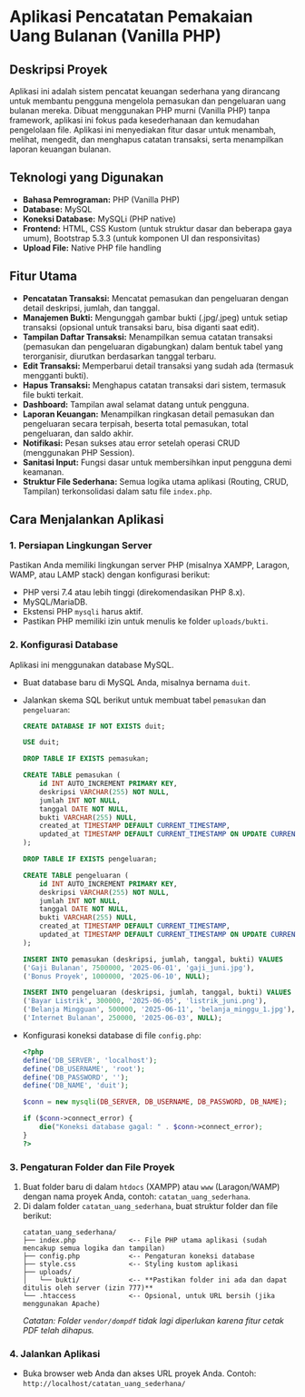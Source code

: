 # Aplikasi Pencatatan Pemakaian Uang Bulanan (Vanilla PHP)

## Deskripsi Proyek
Aplikasi ini adalah sistem pencatat keuangan sederhana yang dirancang untuk membantu pengguna mengelola pemasukan dan pengeluaran uang bulanan mereka. Dibuat menggunakan PHP murni (Vanilla PHP) tanpa framework, aplikasi ini fokus pada kesederhanaan dan kemudahan pengelolaan file. Aplikasi ini menyediakan fitur dasar untuk menambah, melihat, mengedit, dan menghapus catatan transaksi, serta menampilkan laporan keuangan bulanan.

## Teknologi yang Digunakan
* **Bahasa Pemrograman:** PHP (Vanilla PHP)
* **Database:** MySQL
* **Koneksi Database:** MySQLi (PHP native)
* **Frontend:** HTML, CSS Kustom (untuk struktur dasar dan beberapa gaya umum), Bootstrap 5.3.3 (untuk komponen UI dan responsivitas)
* **Upload File:** Native PHP file handling

## Fitur Utama
* **Pencatatan Transaksi:** Mencatat pemasukan dan pengeluaran dengan detail deskripsi, jumlah, dan tanggal.
* **Manajemen Bukti:** Mengunggah gambar bukti (.jpg/.jpeg) untuk setiap transaksi (opsional untuk transaksi baru, bisa diganti saat edit).
* **Tampilan Daftar Transaksi:** Menampilkan semua catatan transaksi (pemasukan dan pengeluaran digabungkan) dalam bentuk tabel yang terorganisir, diurutkan berdasarkan tanggal terbaru.
* **Edit Transaksi:** Memperbarui detail transaksi yang sudah ada (termasuk mengganti bukti).
* **Hapus Transaksi:** Menghapus catatan transaksi dari sistem, termasuk file bukti terkait.
* **Dashboard:** Tampilan awal selamat datang untuk pengguna.
* **Laporan Keuangan:** Menampilkan ringkasan detail pemasukan dan pengeluaran secara terpisah, beserta total pemasukan, total pengeluaran, dan saldo akhir.
* **Notifikasi:** Pesan sukses atau error setelah operasi CRUD (menggunakan PHP Session).
* **Sanitasi Input:** Fungsi dasar untuk membersihkan input pengguna demi keamanan.
* **Struktur File Sederhana:** Semua logika utama aplikasi (Routing, CRUD, Tampilan) terkonsolidasi dalam satu file `index.php`.

## Cara Menjalankan Aplikasi

### 1. Persiapan Lingkungan Server
Pastikan Anda memiliki lingkungan server PHP (misalnya XAMPP, Laragon, WAMP, atau LAMP stack) dengan konfigurasi berikut:
* PHP versi 7.4 atau lebih tinggi (direkomendasikan PHP 8.x).
* MySQL/MariaDB.
* Ekstensi PHP `mysqli` harus aktif.
* Pastikan PHP memiliki izin untuk menulis ke folder `uploads/bukti`.

### 2. Konfigurasi Database
Aplikasi ini menggunakan database MySQL.
* Buat database baru di MySQL Anda, misalnya bernama `duit`.
* Jalankan skema SQL berikut untuk membuat tabel `pemasukan` dan `pengeluaran`:

    ```sql
    CREATE DATABASE IF NOT EXISTS duit;

    USE duit;

    DROP TABLE IF EXISTS pemasukan;

    CREATE TABLE pemasukan (
        id INT AUTO_INCREMENT PRIMARY KEY,
        deskripsi VARCHAR(255) NOT NULL,
        jumlah INT NOT NULL,
        tanggal DATE NOT NULL,
        bukti VARCHAR(255) NULL,
        created_at TIMESTAMP DEFAULT CURRENT_TIMESTAMP,
        updated_at TIMESTAMP DEFAULT CURRENT_TIMESTAMP ON UPDATE CURRENT_TIMESTAMP
    );

    DROP TABLE IF EXISTS pengeluaran;

    CREATE TABLE pengeluaran (
        id INT AUTO_INCREMENT PRIMARY KEY,
        deskripsi VARCHAR(255) NOT NULL,
        jumlah INT NOT NULL,
        tanggal DATE NOT NULL,
        bukti VARCHAR(255) NULL,
        created_at TIMESTAMP DEFAULT CURRENT_TIMESTAMP,
        updated_at TIMESTAMP DEFAULT CURRENT_TIMESTAMP ON UPDATE CURRENT_TIMESTAMP
    );

    INSERT INTO pemasukan (deskripsi, jumlah, tanggal, bukti) VALUES
    ('Gaji Bulanan', 7500000, '2025-06-01', 'gaji_juni.jpg'),
    ('Bonus Proyek', 1000000, '2025-06-10', NULL);

    INSERT INTO pengeluaran (deskripsi, jumlah, tanggal, bukti) VALUES
    ('Bayar Listrik', 300000, '2025-06-05', 'listrik_juni.png'),
    ('Belanja Mingguan', 500000, '2025-06-11', 'belanja_minggu_1.jpg'),
    ('Internet Bulanan', 250000, '2025-06-03', NULL);
    ```
* Konfigurasi koneksi database di file `config.php`:

    ```php
    <?php
    define('DB_SERVER', 'localhost');
    define('DB_USERNAME', 'root');
    define('DB_PASSWORD', '');    
    define('DB_NAME', 'duit');

    $conn = new mysqli(DB_SERVER, DB_USERNAME, DB_PASSWORD, DB_NAME);

    if ($conn->connect_error) {
        die("Koneksi database gagal: " . $conn->connect_error);
    }
    ?>
    ```

### 3. Pengaturan Folder dan File Proyek
1.  Buat folder baru di dalam `htdocs` (XAMPP) atau `www` (Laragon/WAMP) dengan nama proyek Anda, contoh: `catatan_uang_sederhana`.
2.  Di dalam folder `catatan_uang_sederhana`, buat struktur folder dan file berikut:
    ```
    catatan_uang_sederhana/
    ├── index.php             <-- File PHP utama aplikasi (sudah mencakup semua logika dan tampilan)
    ├── config.php            <-- Pengaturan koneksi database
    ├── style.css             <-- Styling kustom aplikasi
    ├── uploads/
    │   └── bukti/            <-- **Pastikan folder ini ada dan dapat ditulis oleh server (izin 777)**
    └── .htaccess             <-- Opsional, untuk URL bersih (jika menggunakan Apache)
    ```
    *Catatan: Folder `vendor/dompdf` tidak lagi diperlukan karena fitur cetak PDF telah dihapus.*

### 4. Jalankan Aplikasi
* Buka browser web Anda dan akses URL proyek Anda. Contoh: `http://localhost/catatan_uang_sederhana/`
